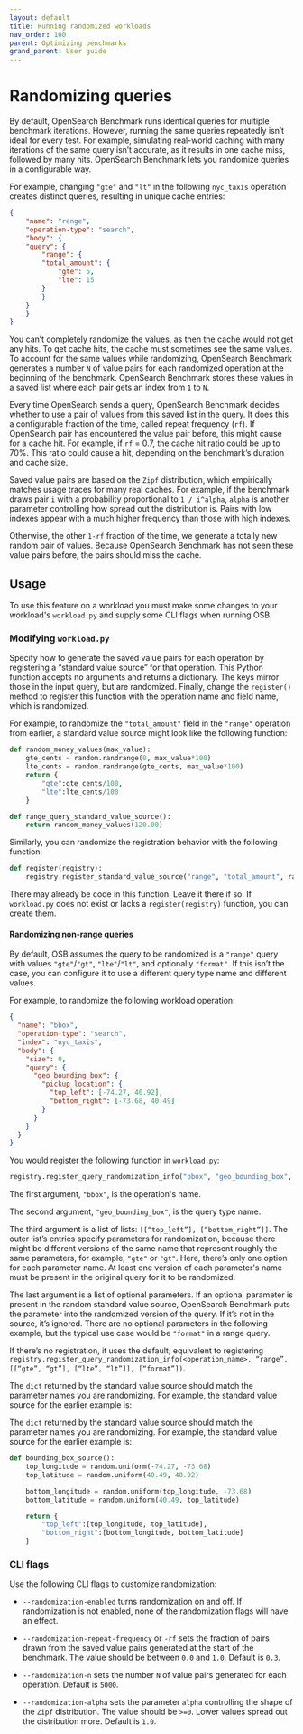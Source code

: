 ```yaml
---
layout: default
title: Running randomized workloads
nav_order: 160
parent: Optimizing benchmarks
grand_parent: User guide
---
```


# Randomizing queries

By default, OpenSearch Benchmark runs identical queries for multiple benchmark iterations. However, running the same queries repeatedly isn’t ideal for every test. For example, simulating real-world caching with many iterations of the same query isn’t accurate, as it results in one cache miss, followed by many hits. OpenSearch Benchmark lets you randomize queries in a configurable way. 

For example, changing `"gte"` and `"lt"` in the following `nyc_taxis` operation creates distinct queries, resulting in unique cache entries:

```json
{
    "name": "range",
    "operation-type": "search",
    "body": {
    "query": {
        "range": {
        "total_amount": {
            "gte": 5,
            "lte": 15
        }
        }
    }
    }
}
```


You can’t completely randomize the values, as then the cache would not get any hits. To get cache hits, the cache must sometimes see the same values. To account for the same values while randomizing, OpenSearch Benchmark generates a number `N` of value pairs for each randomized operation at the beginning of the benchmark. OpenSearch Benchmark stores these values in a saved list where each pair gets an index from `1` to `N`.

Every time OpenSearch sends a query, OpenSearch Benchmark decides whether to use a pair of values from this saved list in the query. It does this a configurable fraction of the time, called repeat frequency (`rf`). If OpenSearch pair has encountered the value pair before, this might cause for a cache hit. For example, if `rf` = 0.7, the cache hit ratio could be up to 70%. This ratio could cause a hit, depending on the benchmark’s duration and cache size. 

Saved value pairs are based on the `Zipf` distribution, which empirically matches usage traces for many real caches. For example, if the benchmark draws pair `i` with a probability proportional to `1 / i^alpha`, `alpha` is another parameter controlling how spread out the distribution is. Pairs with low indexes appear with a much higher frequency than those with high indexes.

Otherwise, the other `1-rf` fraction of the time, we generate a totally new random pair of values. Because OpenSearch Benchmark has not seen these value pairs before, the pairs should miss the cache.


## Usage

To use this feature on a workload you must make some changes to your workload's `workload.py` and supply some CLI flags when running OSB.

### Modifying `workload.py`

Specify how to generate the saved value pairs for each operation by registering a “standard value source” for that operation. This Python function accepts no arguments and returns a dictionary. The keys mirror those in the input query, but are randomized. Finally, change the `register()` method to register this function with the operation name and field name, which is randomized.

For example, to randomize the `"total_amount"` field in the `"range"` operation from earlier, a standard value source might look like the following function: 

```py
def random_money_values(max_value):
    gte_cents = random.randrange(0, max_value*100)
    lte_cents = random.randrange(gte_cents, max_value*100)
    return {
        "gte":gte_cents/100,
        "lte":lte_cents/100
    }

def range_query_standard_value_source():
    return random_money_values(120.00)
```

Similarly, you can randomize the registration behavior with the following function:

```py
def register(registry):
    registry.register_standard_value_source("range", "total_amount", range_query_standard_value_source)
```

There may already be code in this function. Leave it there if so. If `workload.py` does not exist or lacks a `register(registry)` function, you can create them. 

#### Randomizing non-range queries

By default, OSB assumes the query to be randomized is a `"range"` query with values `"gte"`/`"gt"`, `"lte"`/`"lt"`, and optionally `"format"`. If this isn’t the case, you can configure it to use a different query type name and different values. 

For example, to randomize the following workload operation: 

```json
{
  "name": "bbox", 
  "operation-type": "search", 
  "index": "nyc_taxis",
  "body": { 
    "size": 0,
    "query": {
      "geo_bounding_box": {
        "pickup_location": {
          "top_left": [-74.27, 40.92],
          "bottom_right": [-73.68, 40.49]
        }
      }
    }
  }
}
```

You would register the following function in `workload.py`: 

```py
registry.register_query_randomization_info("bbox", "geo_bounding_box", [["top_left"], ["bottom_right"]], [])
```

The first argument, `"bbox"`, is the operation's name. 

The second argument, `"geo_bounding_box"`, is the query type name.

The third argument is a list of lists: `[[“top_left”], [“bottom_right”]]`. The outer list’s entries specify parameters for randomization, because there might be different versions of the same name that represent roughly the same parameters, for example, `"gte"` or `"gt"`. Here, there’s only one option for each parameter name. At least one version of each parameter's name must be present in the original query for it to be randomized.

The last argument is a list of optional parameters. If an optional parameter is present in the random standard value source, OpenSearch Benchmark puts the parameter into the randomized version of the query. If it’s not in the source, it’s ignored. There are no optional parameters in the following example, but the typical use case would be `"format"` in a range query.

If there’s no registration, it uses the default; equivalent to registering `registry.register_query_randomization_info(<operation_name>, “range”, [[“gte”, “gt”], [“lte”, “lt”]], [“format”])`.

The `dict` returned by the standard value source should match the parameter names you are randomizing. For example, the standard value source for the earlier example is:

The `dict` returned by the standard value source should match the parameter names you are randomizing. For example, the standard value source for the earlier example is:

```py
def bounding_box_source(): 
    top_longitude = random.uniform(-74.27, -73.68)
    top_latitude = random.uniform(40.49, 40.92)

    bottom_longitude = random.uniform(top_longitude, -73.68)
    bottom_latitude = random.uniform(40.49, top_latitude)

    return { 
        "top_left":[top_longitude, top_latitude],
        "bottom_right":[bottom_longitude, bottom_latitude]
    }
```



### CLI flags

Use the following CLI flags to customize randomization:

- `--randomization-enabled` turns randomization on and off. If randomization is not enabled, none of the randomization flags will have an effect.

- `--randomization-repeat-frequency` or `-rf` sets the fraction of pairs drawn from the saved value pairs generated at the start of the benchmark. The value should be between `0.0` and `1.0`.  Default is `0.3`. 

- `--randomization-n` sets the number `N` of value pairs generated for each operation. Default is `5000`. 

- `--randomization-alpha` sets the parameter `alpha` controlling the shape of the `Zipf` distribution. The value should be `>=0`. Lower values spread out the distribution more. Default is `1.0`. 

